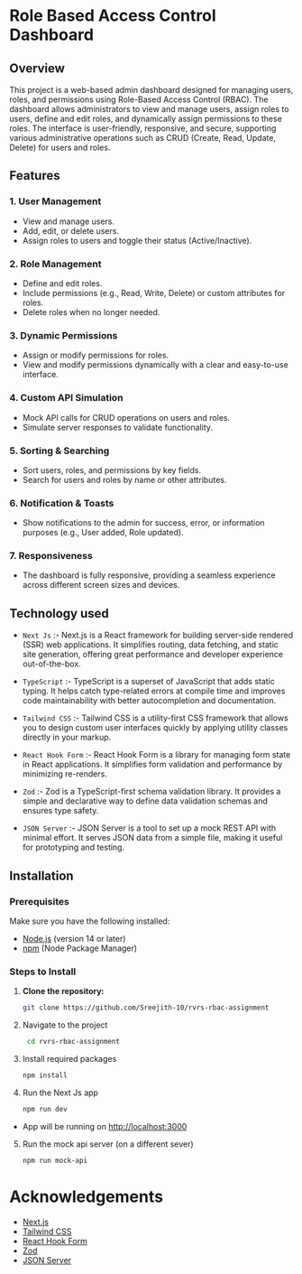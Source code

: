 # Role Based Access Control Dashboard

## Overview

This project is a web-based admin dashboard designed for managing users, roles, and permissions using Role-Based Access Control (RBAC). The dashboard allows administrators to view and manage users, assign roles to users, define and edit roles, and dynamically assign permissions to these roles. The interface is user-friendly, responsive, and secure, supporting various administrative operations such as CRUD (Create, Read, Update, Delete) for users and roles.

## Features

### 1. **User Management**

- View and manage users.
- Add, edit, or delete users.
- Assign roles to users and toggle their status (Active/Inactive).

### 2. **Role Management**

- Define and edit roles.
- Include permissions (e.g., Read, Write, Delete) or custom attributes for roles.
- Delete roles when no longer needed.

### 3. **Dynamic Permissions**

- Assign or modify permissions for roles.
- View and modify permissions dynamically with a clear and easy-to-use interface.

### 4. **Custom API Simulation**

- Mock API calls for CRUD operations on users and roles.
- Simulate server responses to validate functionality.

### 5. **Sorting & Searching**

- Sort users, roles, and permissions by key fields.
- Search for users and roles by name or other attributes.

### 6. **Notification & Toasts**

- Show notifications to the admin for success, error, or information purposes (e.g., User added, Role updated).

### 7. **Responsiveness**

- The dashboard is fully responsive, providing a seamless experience across different screen sizes and devices.

## Technology used

- `Next Js` :- Next.js is a React framework for building server-side rendered (SSR) web applications. It simplifies routing, data fetching, and static site generation, offering great performance and developer experience out-of-the-box.

- `TypeScript` :- TypeScript is a superset of JavaScript that adds static typing. It helps catch type-related errors at compile time and improves code maintainability with better autocompletion and documentation.

- `Tailwind CSS` :- Tailwind CSS is a utility-first CSS framework that allows you to design custom user interfaces quickly by applying utility classes directly in your markup.
- `React Hook Form` :- React Hook Form is a library for managing form state in React applications. It simplifies form validation and performance by minimizing re-renders.

- `Zod` :- Zod is a TypeScript-first schema validation library. It provides a simple and declarative way to define data validation schemas and ensures type safety.
- `JSON Server` :- JSON Server is a tool to set up a mock REST API with minimal effort. It serves JSON data from a simple file, making it useful for prototyping and testing.

## Installation

### Prerequisites

Make sure you have the following installed:

- [Node.js](https://nodejs.org/) (version 14 or later)
- [npm](https://www.npmjs.com/) (Node Package Manager)

### Steps to Install

1. **Clone the repository:**
   ```bash
   git clone https://github.com/Sreejith-10/rvrs-rbac-assignment
   ```
2. Navigate to the project
   ```bash
    cd rvrs-rbac-assignment
   ```
3. Install required packages
   ```bash
   npm install
   ```
4. Run the Next Js app
   ```bash
   npm run dev
   ```

- App will be running on [http://localhost:3000](http://localhost:3000)

5. Run the mock api server (on a different sever)
   ```bash
   npm run mock-api
   ```

# Acknowledgements

- [Next.js](https://nextjs.org/)
- [Tailwind CSS](https://tailwindcss.com/)
- [React Hook Form](https://www.react-hook-form.com/)
- [Zod](https://zod.dev/)
- [JSON Server](https://www.npmjs.com/package/json-server)
